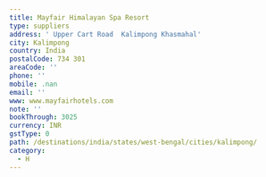 ```yaml
---
title: Mayfair Himalayan Spa Resort
type: suppliers
address: ' Upper Cart Road  Kalimpong Khasmahal'
city: Kalimpong
country: India
postalCode: 734 301
areaCode: ''
phone: ''
mobile: .nan
email: ''
www: www.mayfairhotels.com
note: ''
bookThrough: 3025
currency: INR
gstType: 0
path: /destinations/india/states/west-bengal/cities/kalimpong/
category:
  - H
---
```


